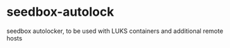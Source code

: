 seedbox-autolock
================

seedbox autolocker, to be used with LUKS containers and additional remote hosts